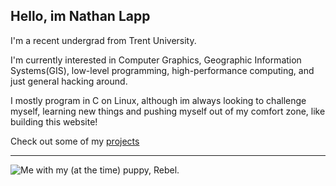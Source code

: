 ## Hello, im Nathan Lapp

I'm a recent undergrad from Trent University.

I'm currently interested in Computer Graphics, Geographic Information Systems(GIS), low-level programming, high-performance computing, and just general hacking around. 

I mostly program in C on Linux, although im always looking to challenge myself, learning new things and pushing myself out of my comfort zone, like building this website!

Check out some of my [projects](projects/projects.html)

---

![Me with my (at the time) puppy, Rebel.](https://nathanlapp.xyz/media/me.jpg)